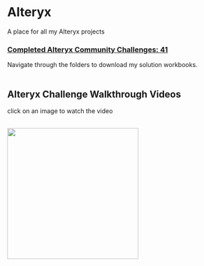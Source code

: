 # Alteryx
A place for all my Alteryx projects

### [Completed Alteryx Community Challenges: 41](https://community.alteryx.com/t5/Weekly-Challenges/bd-p/weeklychallenge#post_time|solved-and-unsolved||1)
Navigate through the folders to download my solution workbooks.
<br>
<br>

## Alteryx Challenge Walkthrough Videos
click on an image to watch the video
<br>
<br>

<a href="https://www.youtube.com/watch?v=yUvYTK3Fdsk">
  <img src="https://img.youtube.com/vi/yUvYTK3Fdsk/0.jpg" width="300">
</a>
